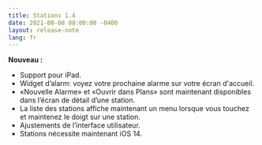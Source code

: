 ```yaml
---
title: Stations 1.4
date: 2021-08-08 08:00:00 -0400
layout: release-note
lang: fr
---
```


**Nouveau :**

- Support pour iPad.
- Widget d’alarm: voyez votre prochaine alarme sur votre écran d'accueil.
- «Nouvelle Alarme» et «Ouvrir dans Plans» sont maintenant disponibles dans l’écran de détail d’une station.
- La liste des stations affiche maintenant un menu lorsque vous touchez et maintenez le doigt sur une station.
- Ajustements de l’interface utilisateur.
- Stations nécessite maintenant iOS 14.